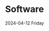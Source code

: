 ---
date:
- 2024-04-12 Friday
layout: list
title: Software
tags:
categories:
lastMod: 2024-04-13
---